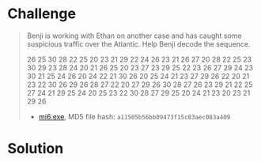 # Challenge

> Benji is working with Ethan on another case and has caught some suspicious traffic over the Atlantic. Help Benji decode the sequence.
> 
> 26 25 30 28 22 25 20 23 21 29 22 24 26 23 21 26 27 20 28 22 25 23 30 29 23 28 24 20 21 26 25 20 23 27 23 29 25 22 23 26 27 29 24 23 30 21 25 24 26 20 24 22 21 30 26 20 25 24 21 23 27 29 26 22 20 21 23 22 30 26 29 26 28 27 22 20 27 29 26 30 28 27 26 23 29 21 22 25 27 24 21 29 25 24 20 25 23 22 30 28 27 29 25 20 24 21 23 20 23 21 29 26
> 
> * [mi6.exe](attachments/mi6.exe), MD5 file hash: `a11505b56bb09473f15c83aec083a409`

# Solution

